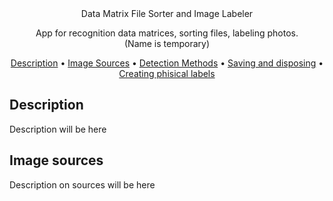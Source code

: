 <!-- markdownlint-configure-file {
  "MD013": {
    "code_blocks": false,
    "tables": false
  },
  "MD033": false,
  "MD041": false
} -->

<div align="center"

# Data Matrix File Sorter and Image Labeler

App for recognition data matrices, sorting files, labeling photos.
<br /> (Name is temporary)

[Description](#description) •
[Image Sources](#image-sources) •
[Detection Methods](#detection-methods) •
[Saving and disposing](#saving-disposing) •
[Creating phisical labels](#creating-phisical-labels)
</div>

## Description

Description will be here


## Image sources

Description on sources will be here
